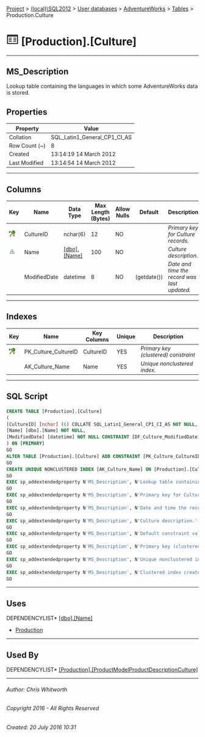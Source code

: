 #### 

[Project](../../../../index.md) > [(local)\\SQL2012](../../../index.md) > [User databases](../../index.md) > [AdventureWorks](../index.md) > [Tables](Tables.md) > Production.Culture

# ![Tables](../../../../Images/Table32.png) [Production].[Culture]

---

## <a name="#description"></a>MS_Description

Lookup table containing the languages in which some AdventureWorks data is stored.

## <a name="#properties"></a>Properties

| Property | Value |
|---|---|
| Collation | SQL_Latin1_General_CP1_CI_AS |
| Row Count (~) | 8 |
| Created | 13:14:19 14 March 2012 |
| Last Modified | 13:14:54 14 March 2012 |


---

## <a name="#columns"></a>Columns

| Key | Name | Data Type | Max Length (Bytes) | Allow Nulls | Default | Description |
|---|---|---|---|---|---|---|
| [![Cluster Primary Key PK_Culture_CultureID: CultureID](../../../../Images/pkcluster.png)](#indexes) | CultureID | nchar(6) | 12 | NO |  | _Primary key for Culture records._ |
| [![Indexes AK_Culture_Name](../../../../Images/Index.png)](#indexes) | Name | [[dbo].[Name]](../Programmability/Types/User-Defined_Data_Types/Name.md) | 100 | NO |  | _Culture description._ |
|  | ModifiedDate | datetime | 8 | NO | (getdate()) | _Date and time the record was last updated._ |


---

## <a name="#indexes"></a>Indexes

| Key | Name | Key Columns | Unique | Description |
|---|---|---|---|---|
| [![Cluster Primary Key PK_Culture_CultureID: CultureID](../../../../Images/pkcluster.png)](#indexes) | PK_Culture_CultureID | CultureID | YES | _Primary key (clustered) constraint_ |
|  | AK_Culture_Name | Name | YES | _Unique nonclustered index._ |


---

## <a name="#sqlscript"></a>SQL Script

```sql
CREATE TABLE [Production].[Culture]
(
[CultureID] [nchar] (6) COLLATE SQL_Latin1_General_CP1_CI_AS NOT NULL,
[Name] [dbo].[Name] NOT NULL,
[ModifiedDate] [datetime] NOT NULL CONSTRAINT [DF_Culture_ModifiedDate] DEFAULT (getdate())
) ON [PRIMARY]
GO
ALTER TABLE [Production].[Culture] ADD CONSTRAINT [PK_Culture_CultureID] PRIMARY KEY CLUSTERED  ([CultureID]) ON [PRIMARY]
GO
CREATE UNIQUE NONCLUSTERED INDEX [AK_Culture_Name] ON [Production].[Culture] ([Name]) ON [PRIMARY]
GO
EXEC sp_addextendedproperty N'MS_Description', N'Lookup table containing the languages in which some AdventureWorks data is stored.', 'SCHEMA', N'Production', 'TABLE', N'Culture', NULL, NULL
GO
EXEC sp_addextendedproperty N'MS_Description', N'Primary key for Culture records.', 'SCHEMA', N'Production', 'TABLE', N'Culture', 'COLUMN', N'CultureID'
GO
EXEC sp_addextendedproperty N'MS_Description', N'Date and time the record was last updated.', 'SCHEMA', N'Production', 'TABLE', N'Culture', 'COLUMN', N'ModifiedDate'
GO
EXEC sp_addextendedproperty N'MS_Description', N'Culture description.', 'SCHEMA', N'Production', 'TABLE', N'Culture', 'COLUMN', N'Name'
GO
EXEC sp_addextendedproperty N'MS_Description', N'Default constraint value of GETDATE()', 'SCHEMA', N'Production', 'TABLE', N'Culture', 'CONSTRAINT', N'DF_Culture_ModifiedDate'
GO
EXEC sp_addextendedproperty N'MS_Description', N'Primary key (clustered) constraint', 'SCHEMA', N'Production', 'TABLE', N'Culture', 'CONSTRAINT', N'PK_Culture_CultureID'
GO
EXEC sp_addextendedproperty N'MS_Description', N'Unique nonclustered index.', 'SCHEMA', N'Production', 'TABLE', N'Culture', 'INDEX', N'AK_Culture_Name'
GO
EXEC sp_addextendedproperty N'MS_Description', N'Clustered index created by a primary key constraint.', 'SCHEMA', N'Production', 'TABLE', N'Culture', 'INDEX', N'PK_Culture_CultureID'
GO

```


---

## <a name="#uses"></a>Uses

DEPENDENCYLIST* [[dbo].[Name]](../Programmability/Types/User-Defined_Data_Types/Name.md)
* [Production](../Security/Schemas/Production.md)


---

## <a name="#usedby"></a>Used By

DEPENDENCYLIST* [[Production].[ProductModelProductDescriptionCulture]](ProductModelProductDescriptionCulture.md)


---

###### Author:  Chris Whitworth

###### Copyright 2016 - All Rights Reserved

###### Created: 20 July 2016 10:31

